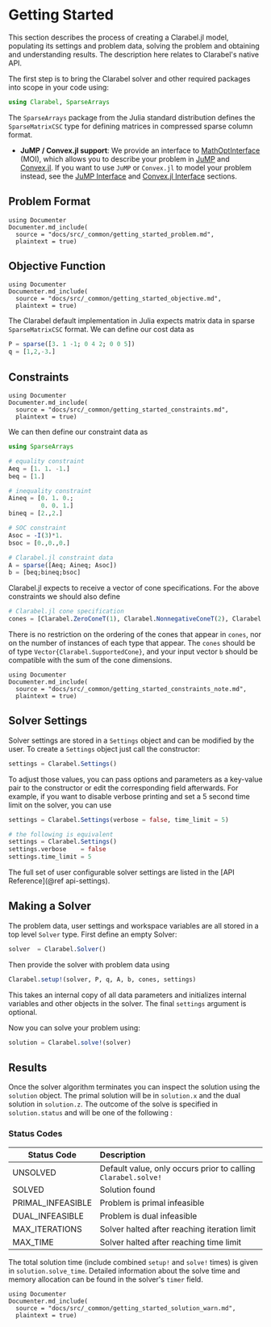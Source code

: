 # Getting Started

This section describes the process of creating a Clarabel.jl model, populating its settings and problem data, solving the problem and obtaining and understanding results.  The description here relates to Clarabel's native API.  

The first step is to bring the Clarabel solver and other required packages into scope in your code using:

```julia
using Clarabel, SparseArrays
```

The `SparseArrays` package from the Julia standard distribution defines the `SparseMatrixCSC` type for defining matrices in compressed sparse column format.  

* __JuMP / Convex.jl support__: We provide an interface to [MathOptInterface](https://jump.dev/JuMP.jl/stable/moi/) (MOI), which allows you to describe your problem in [JuMP](https://github.com/JuliaOpt/JuMP.jl) and [Convex.jl](https://github.com/JuliaOpt/Convex.jl).  If you want to use `JuMP` or `Convex.jl` to model your  problem instead, see the [JuMP Interface](@ref) and [Convex.jl Interface](@ref) sections.

## Problem Format

````@eval
using Documenter
Documenter.md_include(
  source = "docs/src/_common/getting_started_problem.md",
  plaintext = true)
````

## Objective Function
````@eval
using Documenter
Documenter.md_include(
  source = "docs/src/_common/getting_started_objective.md",
  plaintext = true)
````

The Clarabel default implementation in Julia expects matrix data in sparse `SparseMatrixCSC` format.  We can define our cost data as

```julia
P = sparse([3. 1 -1; 0 4 2; 0 0 5])
q = [1,2,-3.]
```


## Constraints

````@eval
using Documenter
Documenter.md_include(
  source = "docs/src/_common/getting_started_constraints.md",
  plaintext = true)
````

We can then define our constraint data as

```julia
using SparseArrays

# equality constraint
Aeq = [1. 1. -1.]
beq = [1.]

# inequality constraint
Aineq = [0. 1. 0.;
         0. 0. 1.]
bineq = [2.,2.]

# SOC constraint
Asoc = -I(3)*1.
bsoc = [0.,0.,0.]

# Clarabel.jl constraint data
A = sparse([Aeq; Aineq; Asoc])
b = [beq;bineq;bsoc]
```

Clarabel.jl expects to receive a vector of cone specifications.  For the above constraints we  should also define
```julia
# Clarabel.jl cone specification
cones = [Clarabel.ZeroConeT(1), Clarabel.NonnegativeConeT(2), Clarabel.SecondOrderConeT(3)]
```

There is no restriction on the ordering of the cones that appear in `cones`, nor on the number of instances of each type that appear.  The `cones` should be of type `Vector{Clarabel.SupportedCone}`, and your input vector `b` should be compatible with the sum of the cone dimensions.

````@eval
using Documenter
Documenter.md_include(
  source = "docs/src/_common/getting_started_constraints_note.md",
  plaintext = true)
````


## Solver Settings

Solver settings are stored in a `Settings` object and can be modified by the user. To create a `Settings` object just call the constructor:

```julia
settings = Clarabel.Settings()
```

To adjust those values, you can pass options and parameters as a key-value pair to the constructor or edit the corresponding field afterwards. For example, if you want to disable verbose printing and set a 5 second time limit on the solver, you can use
```julia
settings = Clarabel.Settings(verbose = false, time_limit = 5)

# the following is equivalent
settings = Clarabel.Settings()
settings.verbose    = false
settings.time_limit = 5
```

The full set of user configurable solver settings are listed in the [API Reference](@ref api-settings).


## Making a Solver

The problem data, user settings and workspace variables are all stored in a top level `Solver` type. First define an empty Solver:

```julia
solver  = Clarabel.Solver()
```

Then provide the solver with problem data using

```julia
Clarabel.setup!(solver, P, q, A, b, cones, settings)
```

This takes an internal copy of all data parameters and initializes internal variables and other objects in the solver.  The final `settings` argument is optional.

Now you can solve your problem using:
```julia
solution = Clarabel.solve!(solver)
```

## Results

Once the solver algorithm terminates you can inspect the solution using the `solution` object.   The primal solution will be in `solution.x` and the dual solution in `solution.z`. The outcome of the solve is specified in `solution.status` and will be one of the following :

### Status Codes


Status Code  | Description
---  | :---
UNSOLVED            |  Default value, only occurs prior to calling `Clarabel.solve!`
SOLVED              |  Solution found
PRIMAL_INFEASIBLE   |  Problem is primal infeasible
DUAL_INFEASIBLE     |  Problem is dual infeasible
MAX_ITERATIONS      |  Solver halted after reaching iteration limit
MAX_TIME            |  Solver halted after reaching time limit

The total solution time (include combined `setup!` and `solve!` times) is given in `solution.solve_time`.   Detailed information about the solve time and memory allocation can be found in the solver's `timer` field.

````@eval
using Documenter
Documenter.md_include(
  source = "docs/src/_common/getting_started_solution_warn.md",
  plaintext = true)
````
